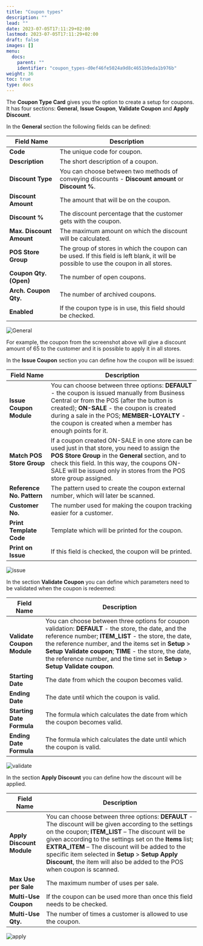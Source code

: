 ```yaml
---
title: "Coupon types"
description: ""
lead: ""
date: 2023-07-05T17:11:29+02:00
lastmod: 2023-07-05T17:11:29+02:00
draft: false
images: []
menu:
  docs:
    parent: ""
    identifier: "coupon_types-d0ef46fe5024a9d8c4651b9eda1b976b"
weight: 36
toc: true
type: docs
---
```


The **Coupon Type Card** gives you the option to create a setup for coupons. It has four sections: **General**, **Issue Coupon**, **Validate Coupon** and **Apply Discount**.

In the **General** section the following fields can be defined:         

| Field Name      | Description |
| ----------- | ----------- |
| **Code**       | The unique code for coupon.     |
| **Description**   | The short description of a coupon.        |
| **Discount Type**  | You can choose between two methods of conveying discounts - **Discount amount** or **Discount %**. |
| **Discount Amount** | The amount that will be on the coupon. |
| **Discount %** | The discount percentage that the customer gets with the coupon. |
| **Max. Discount Amount** | The maximum amount on which the discount will be calculated. |
| **POS Store Group** | The group of stores in which the coupon can be used. If this field is left blank, it will be possible to use the coupon in all stores. |
| **Coupon Qty. (Open)** | The number of open coupons. |
| **Arch. Coupon Qty.** | The number of archived coupons. |
| **Enabled** | If the coupon type is in use, this field should be checked. | 

![General](General%20coupon.png)

For example, the coupon from the screenshot above will give a discount amount of 65 to the customer and it is possible to apply it in all stores.

In the **Issue Coupon** section you can define how the coupon will be issued:

| Field Name      | Description |
| ----------- | ----------- |
| **Issue Coupon Module**       | You can choose between three options:  **DEFAULT** - the coupon is issued manually from Business Central or from the POS (after the button is created); **ON-SALE** - the coupon is created during a sale in the POS; **MEMBER-LOYALTY** - the coupon is created when a member has enough points for it.     |
| **Match POS Store Group**   | If a coupon created ON-SALE in one store can be used just in that store, you need to assign the **POS Store Group** in the **General** section, and to check this field. In this way, the coupons ON-SALE will be issued only in stores from the POS store group assigned.        |
| **Reference No. Pattern**  |  The pattern used to create the coupon external number, which will later be scanned. |
| **Customer No.** | The number used for making the coupon tracking easier for a customer. |
| **Print Template Code** | Template which will be printed for the coupon. |
| **Print on Issue** | If this field is checked, the coupon will be printed. |

![issue](Issue%20coupon.png)

In the section **Validate Coupon** you can define which parameters need to be validated when the coupon is redeemed:

| Field Name      | Description |
| ----------- | ----------- |
| **Validate Coupon Module**       | You can choose between three options for coupon validation: **DEFAULT** - the store, the date, and the reference number; **ITEM_LIST** - the store, the date, the reference number, and the items set in **Setup** > **Setup Validate coupon**; **TIME** - the store, the date, the reference number, and the time set in **Setup** > **Setup Validate coupon**.     |
| **Starting Date**   | The date from which the coupon becomes valid.        |
| **Ending Date**  |  The date until which the coupon is valid. |
| **Starting Date Formula** | The formula which calculates the date from which the coupon becomes valid. |
| **Ending Date Formula** | The formula which calculates the date until which the coupon is valid. |

![validate](Validate%20coupon.png)

In the section **Apply Discount** you can define how the discount will be applied.

| Field Name      | Description |
| ----------- | ----------- |
| **Apply Discount Module**       | You can choose between three options: **DEFAULT** - The discount will be given according to the settings on the coupon; **ITEM_LIST** – The discount will be given according to the settings set on the **Items** list; **EXTRA_ITEM** – The discount will be added to the specific item selected in **Setup** > **Setup Apply Discount**, the item will also be added to the POS when coupon is scanned.     |
| **Max Use per Sale**   | The maximum number of uses per sale.        |
| **Multi-Use Coupon**  |  If the coupon can be used more than once this field needs to be checked. |
| **Multi-Use Qty.** | The number of times a customer is allowed to use the coupon. |

![apply](Apply%20discount.png)